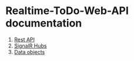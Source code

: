 # **Realtime-ToDo-Web-API** documentation
1. [Rest API](./Realtime_ToDo_Web_API.Controllers.yml)
2. [SignalR Hubs](./Realtime_ToDo_Web_API.Hubs.yml)
3. [Data objects](./Realtime_ToDo_Web_API.Models.yml)